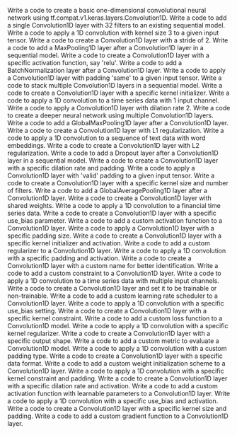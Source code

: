 Write a code to create a basic one-dimensional convolutional neural network using tf.compat.v1.keras.layers.Convolution1D.
Write a code to add a single Convolution1D layer with 32 filters to an existing sequential model.
Write a code to apply a 1D convolution with kernel size 3 to a given input tensor.
Write a code to create a Convolution1D layer with a stride of 2.
Write a code to add a MaxPooling1D layer after a Convolution1D layer in a sequential model.
Write a code to create a Convolution1D layer with a specific activation function, say 'relu'.
Write a code to add a BatchNormalization layer after a Convolution1D layer.
Write a code to apply a Convolution1D layer with padding 'same' to a given input tensor.
Write a code to stack multiple Convolution1D layers in a sequential model.
Write a code to create a Convolution1D layer with a specific kernel initializer.
Write a code to apply a 1D convolution to a time series data with 1 input channel.
Write a code to apply a Convolution1D layer with dilation rate 2.
Write a code to create a deeper neural network using multiple Convolution1D layers.
Write a code to add a GlobalMaxPooling1D layer after a Convolution1D layer.
Write a code to create a Convolution1D layer with L1 regularization.
Write a code to apply a 1D convolution to a sequence of text data with word embeddings.
Write a code to create a Convolution1D layer with L2 regularization.
Write a code to add a Dropout layer after a Convolution1D layer in a sequential model.
Write a code to create a Convolution1D layer with a specific dilation rate and padding.
Write a code to apply a Convolution1D layer with 'valid' padding to a given input tensor.
Write a code to create a Convolution1D layer with a specific kernel size and number of filters.
Write a code to add a GlobalAveragePooling1D layer after a Convolution1D layer.
Write a code to create a Convolution1D layer with shared weights.
Write a code to apply a 1D convolution to a financial time series data.
Write a code to create a Convolution1D layer with a specific use_bias parameter.
Write a code to add a custom activation function to a Convolution1D layer.
Write a code to apply a Convolution1D layer with a specific padding size.
Write a code to create a Convolution1D layer with a specific kernel initializer and activation.
Write a code to add a custom regularizer to a Convolution1D layer.
Write a code to apply a 1D convolution with a specific padding and activation.
Write a code to create a Convolution1D layer with a custom name for better identification.
Write a code to add a custom constraint to a Convolution1D layer.
Write a code to apply a 1D convolution to a time series data with multiple input channels.
Write a code to create a Convolution1D layer and set it to be trainable or non-trainable.
Write a code to add a custom learning rate scheduler to a Convolution1D layer.
Write a code to apply a 1D convolution with a specific use_bias setting.
Write a code to create a Convolution1D layer with a specific kernel constraint.
Write a code to add a custom loss function to a Convolution1D model.
Write a code to apply a 1D convolution with a specific kernel regularizer.
Write a code to create a Convolution1D layer with a specific output shape.
Write a code to add a custom metric to evaluate a Convolution1D model.
Write a code to apply a 1D convolution with a custom padding type.
Write a code to create a Convolution1D layer with a specific data format.
Write a code to add a custom weight initialization scheme to a Convolution1D layer.
Write a code to apply a 1D convolution with a specific kernel constraint and padding.
Write a code to create a Convolution1D layer with a specific dilation rate and activation.
Write a code to add a custom activation function with learnable parameters to a Convolution1D layer.
Write a code to apply a 1D convolution with a specific use_bias and activation.
Write a code to create a Convolution1D layer with a specific kernel size and padding.
Write a code to add a custom gradient function to a Convolution1D layer.